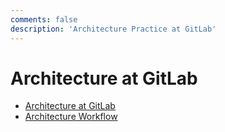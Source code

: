 ```yaml
---
comments: false
description: 'Architecture Practice at GitLab'
---
```


# Architecture at GitLab

- [Architecture at GitLab](https://about.gitlab.com/handbook/engineering/architecture/)
- [Architecture Workflow](https://about.gitlab.com/handbook/engineering/architecture/workflow/)
